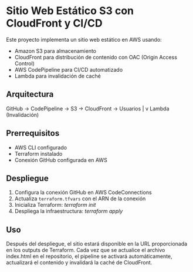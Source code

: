 # Sitio Web Estático S3 con CloudFront y CI/CD

Este proyecto implementa un sitio web estático en AWS usando:
- Amazon S3 para almacenamiento
- CloudFront para distribución de contenido con OAC (Origin Access Control)
- AWS CodePipeline para CI/CD automatizado
- Lambda para invalidación de caché

## Arquitectura
GitHub -> CodePipeline -> S3 -> CloudFront -> Usuarios
|
v
Lambda (Invalidación)

## Prerrequisitos

- AWS CLI configurado
- Terraform instalado
- Conexión GitHub configurada en AWS

## Despliegue

1. Configura la conexión GitHub en AWS CodeConnections
2. Actualiza `terraform.tfvars` con el ARN de la conexión
3. Inicializa Terraform: *terraform init*
4. Despliega la infraestructura: *terraform apply*

## Uso

Después del despliegue, el sitio estará disponible en la URL proporcionada en los outputs de Terraform. Cada vez que se actualice el archivo index.html en el repositorio, el pipeline se activará automáticamente, actualizará el contenido y invalidará la caché de CloudFront.